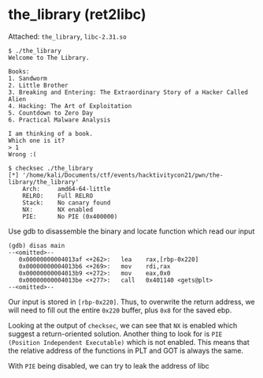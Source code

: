 # the_library (ret2libc)

Attached: `the_library`, `libc-2.31.so`

```
$ ./the_library
Welcome to The Library.

Books:
1. Sandworm
2. Little Brother
3. Breaking and Entering: The Extraordinary Story of a Hacker Called Alien
4. Hacking: The Art of Exploitation
5. Countdown to Zero Day
6. Practical Malware Analysis

I am thinking of a book.
Which one is it?
> 1
Wrong :(
```

```
$ checksec ./the_library
[*] '/home/kali/Documents/ctf/events/hacktivitycon21/pwn/the-library/the_library'
    Arch:     amd64-64-little
    RELRO:    Full RELRO
    Stack:    No canary found
    NX:       NX enabled
    PIE:      No PIE (0x400000)
```

Use gdb to disassemble the binary and locate function which read our input

```
(gdb) disas main
--<omitted>--
   0x00000000004013af <+262>:	lea    rax,[rbp-0x220]
   0x00000000004013b6 <+269>:	mov    rdi,rax
   0x00000000004013b9 <+272>:	mov    eax,0x0
   0x00000000004013be <+277>:	call   0x401140 <gets@plt>
--<omitted>--
```

Our input is stored in `[rbp-0x220]`. Thus, to overwrite the return address, we will need to fill out the entire `0x220` buffer, plus `0x8` for the saved ebp.

Looking at the output of `checksec`, we can see that `NX` is enabled which suggest a return-oriented solution. Another thing to look for is `PIE (Position Independent Executable)` which is not enabled. This means that the relative address of the functions in PLT and GOT is always the same.

With `PIE` being disabled, we can try to leak the address of libc
